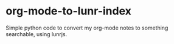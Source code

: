 # org-mode-to-lunr-index
Simple python code to convert my org-mode notes to something searchable, using lunrjs.
